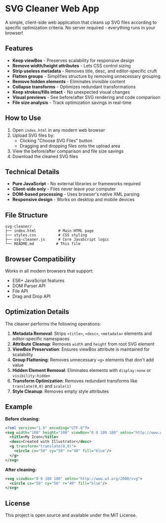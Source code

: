 # SVG Cleaner Web App

A simple, client-side web application that cleans up SVG files according to specific optimization criteria. No server required - everything runs in your browser!

## Features

- **Keep viewBox** - Preserves scalability for responsive design  
- **Remove width/height attributes** - Lets CSS control sizing  
- **Strip useless metadata** - Removes title, desc, and editor-specific cruft  
- **Flatten groups** - Simplifies structure by removing unnecessary grouping  
- **Remove hidden elements** - Eliminates invisible content  
- **Collapse transforms** - Optimizes redundant transformations  
- **Keep strokes/fills intact** - No unexpected visual changes  
- **Visual previews** - See before/after SVG rendering and code comparison
- **File size analysis** - Track optimization savings in real-time  

## How to Use

1. Open `index.html` in any modern web browser
2. Upload SVG files by:
   - Clicking "Choose SVG Files" button
   - Dragging and dropping files onto the upload area
3. View the before/after comparison and file size savings
4. Download the cleaned SVG files

## Technical Details

- **Pure JavaScript** - No external libraries or frameworks required
- **Client-side only** - Files never leave your computer
- **DOM-based processing** - Uses browser's native XML parsing
- **Responsive design** - Works on desktop and mobile devices

## File Structure

```
svg-cleaner/
├── index.html          # Main HTML page
├── styles.css          # CSS styling
├── svg-cleaner.js      # Core JavaScript logic
└── README.md          # This file
```

## Browser Compatibility

Works in all modern browsers that support:
- ES6+ JavaScript features
- DOM Parser API
- File API
- Drag and Drop API

## Optimization Details

The cleaner performs the following operations:

1. **Metadata Removal**: Strips `<title>`, `<desc>`, `<metadata>` elements and editor-specific namespaces
2. **Attribute Cleanup**: Removes `width` and `height` from root SVG element
3. **ViewBox Preservation**: Ensures viewBox attribute is maintained for scalability
4. **Group Flattening**: Removes unnecessary `<g>` elements that don't add value
5. **Hidden Element Removal**: Eliminates elements with `display:none` or `visibility:hidden`
6. **Transform Optimization**: Removes redundant transforms like `translate(0,0)` and `scale(1)`
7. **Style Cleanup**: Removes empty style attributes

## Example

**Before cleaning:**
```xml
<?xml version="1.0" encoding="UTF-8"?>
<svg width="100" height="100" viewBox="0 0 100 100" xmlns="http://www.w3.org/2000/svg">
  <title>My Icon</title>
  <desc>Created with Illustrator</desc>
  <g transform="translate(0,0)">
    <circle cx="50" cy="50" r="40" fill="blue"/>
  </g>
</svg>
```

**After cleaning:**
```xml
<svg viewBox="0 0 100 100" xmlns="http://www.w3.org/2000/svg">
  <circle cx="50" cy="50" r="40" fill="blue"/>
</svg>
```

## License

This project is open source and available under the MIT License.
